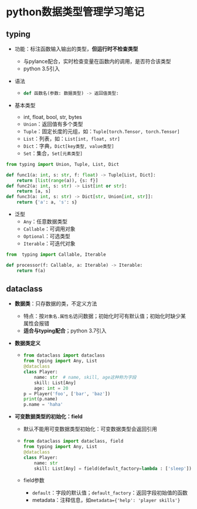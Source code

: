 # python数据类型管理学习笔记

## typing

- 功能：标注函数输入输出的类型，**但运行时不检查类型**

  - 与pylance配合，实时检查变量在函数内的调用，是否符合该类型
  - python 3.5引入

- 语法

  - ```python
    def 函数名(参数: 数据类型) -> 返回值类型:
    ```

- 基本类型

  - int, float, bool, str, bytes
  - `Union`：返回值有多个类型
  - `Tuple`：固定长度的元组，如：`Tuple[torch.Tensor, torch.Tensor]`
  - `List`：列表，如：`List[int, float, str]`
  - `Dict`：字典，`Dict[key类型, value类型]`
  - `Set`：集合，`Set[元素类型]`

```python
from typing import Union, Tuple, List, Dict

def func1(a: int, s: str, f: float) -> Tuple[List, Dict]:
	return [list(range(a)), {s: f}]
def func2(a: int, s: str) -> List[int or str]:
	return [a, s]
def func3(a: int, s: str) -> Dict[str, Union[int, str]]:
    return {'a': a, 's': s}
```

- 泛型
  - `Any`：任意数据类型
  - `Callable`：可调用对象
  - `Optional`：可选类型
  - `Iterable`：可迭代对象

```python
from  typing import Callable, Iterable

def processor(f: Callable, a: Iterable) -> Iterable:
    return f(a)
```

## dataclass

- **数据类**：只存数据的类，不定义方法
  - 特点：按`对象名.属性名`访问数据；初始化时可有默认值；初始化时缺少某属性会报错
  - **适合与typing配合**；python 3.7引入
  
- **数据类定义**

  - ```python
    from dataclass import dataclass
    from typing import Any, List
    @dataclass
    class Player:
        name: str  # name, skill, age这种称为字段
        skill: List[Any]
        age: int = 20
    p = Player('foo', ['bar', 'baz'])
    print(p.name)
    p.name = 'haha'
    ```

- **可变数据类型的初始化：field**

  - 默认不能用可变数据类型初始化：可变数据类型会返回引用

  - ```python
    from dataclass import dataclass, field
    from typing import Any, List
    @dataclass
    class Player:
        name: str
        skill: List[Any] = field(default_factory=lambda : ['sleep'])
    ```

  - field参数

    - `default`：字段的默认值；`default_factory`：返回字段初始值的函数
    - metadata：注释信息，如`metadata={'help': 'player skills'}`
